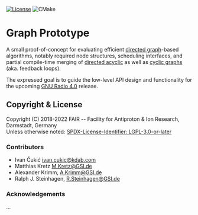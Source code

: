 [![License](https://img.shields.io/badge/License-LGPL%203.0-blue.svg)](https://opensource.org/licenses/LGPL-3.0)
![CMake](https://github.com/fair-acc/graph-prototype/workflows/CMake/badge.svg)
# Graph Prototype
A small proof-of-concept for evaluating efficient [directed graph](https://en.wikipedia.org/wiki/Directed_graph)-based
algorithms, notably required node structures, scheduling interfaces, and partial compile-time merging of
[directed acyclic](https://en.wikipedia.org/wiki/Directed_acyclic_graph) as well as 
[cyclic graphs](https://en.wikipedia.org/wiki/Feedback_arc_set) (aka. feedback loops).  

The expressed goal is to guide the low-level API design and functionality for the upcoming 
[GNU Radio 4.0](https://github.com/gnuradio/gnuradio/tree/dev-4.0) release.

## Copyright & License
Copyright (C) 2018-2022 FAIR -- Facility for Antiproton & Ion Research, Darmstadt, Germany<br/>
Unless otherwise noted: [SPDX-License-Identifier: LGPL-3.0-or-later](https://spdx.org/licenses/LGPL-3.0-or-later.html)

### Contributors
 * Ivan Čukić <ivan.cukic@kdab.com>
 * Matthias Kretz <M.Kretz@GSI.de>
 * Alexander Krimm, <A.Krimm@GSI.de> 
 * Ralph J. Steinhagen, <R.Steinhagen@GSI.de>

### Acknowledgements
...


